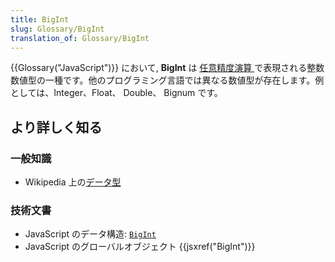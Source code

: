 ```yaml
---
title: BigInt
slug: Glossary/BigInt
translation_of: Glossary/BigInt
---
```

{{Glossary("JavaScript")}} において, **BigInt** は [任意精度演算 ](https://ja.wikipedia.org/wiki/%E4%BB%BB%E6%84%8F%E7%B2%BE%E5%BA%A6%E6%BC%94%E7%AE%97)で表現される整数数値型の一種です。他のプログラミング言語では異なる数値型が存在します。例としては、Integer、Float、 Double、 Bignum です。

## より詳しく知る

### 一般知識

- Wikipedia 上の[データ型](https://ja.wikipedia.org/wiki/%E3%83%87%E3%83%BC%E3%82%BF%E5%9E%8B)

### 技術文書

- JavaScript のデータ構造: [`BigInt`](/ja/docs/Web/JavaScript/Data_structures#BigInt_型)
- JavaScript のグローバルオブジェクト {{jsxref("BigInt")}}
